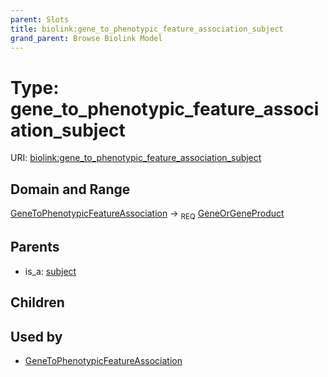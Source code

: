 ```yaml
---
parent: Slots
title: biolink:gene_to_phenotypic_feature_association_subject
grand_parent: Browse Biolink Model
---
```


# Type: gene_to_phenotypic_feature_association_subject




URI: [biolink:gene_to_phenotypic_feature_association_subject](https://w3id.org/biolink/vocab/gene_to_phenotypic_feature_association_subject)

## Domain and Range

[GeneToPhenotypicFeatureAssociation](GeneToPhenotypicFeatureAssociation.md) ->  <sub>REQ</sub> [GeneOrGeneProduct](GeneOrGeneProduct.md)

## Parents

 *  is_a: [subject](subject.md)

## Children


## Used by

 * [GeneToPhenotypicFeatureAssociation](GeneToPhenotypicFeatureAssociation.md)
